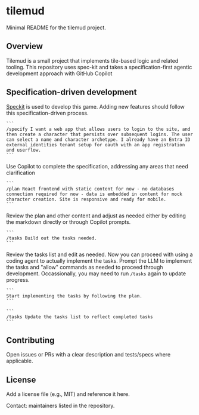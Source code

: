 # tilemud

Minimal README for the tilemud project.

## Overview
Tilemud is a small project that implements tile-based logic and related tooling. This repository uses spec-kit and takes a specification-first agentic development approach with GitHub Copilot


## Specification-driven development

[Speckit](https://github.com/github/spec-kit) is used to develop this game. Adding new features should follow this specification-driven process.

    ```
    /specify I want a web app that allows users to login to the site, and then create a character that persists over subsequent logins. The user can select a name and character archetype. I already have an Entra ID external identities tenant setup for oauth with an app registration and userflow.
    ```

Use Copilot to complete the specification, addressing any areas that need clarification 

    ```
    /plan React frontend with static content for now - no databases connection required for now - data is embedded in content for mock character creation. Site is responsive and ready for mobile. 
    ```

Review the plan and other content and adjust as needed either by editing the markdown directly or through Copilot prompts.

    ```
    /tasks Build out the tasks needed.
    ```

Review the tasks list and edit as needed. Now you can proceed with using a coding agent to actually implement the tasks. Prompt the LLM to implement the tasks and "allow" commands as needed to proceed through development. Occassionally, you may need to run ```/tasks``` again to update progress.

    ```
    Start implementing the tasks by following the plan.
    ```

    ```
    /tasks Update the tasks list to reflect completed tasks
    ```

## Contributing
Open issues or PRs with a clear description and tests/specs where applicable.

## License
Add a license file (e.g., MIT) and reference it here.

Contact: maintainers listed in the repository.